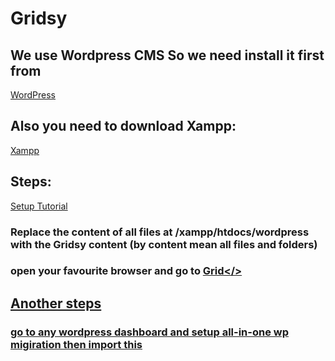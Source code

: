 # Gridsy
## We use Wordpress CMS So we need install it first from
<a href="https://wordpress.org/download/">WordPress</a>
## Also you need to download Xampp:
<a href="https://www.apachefriends.org/download.html">Xampp</a>
## Steps:
<a href="https://www.youtube.com/watch?v=vrDpDEcpyQ0&list=PLDoPjvoNmBAwCNR-UIRft5YuVlZKrYh20&index=5">Setup Tutorial</a>
### Replace the content of all files at /xampp/htdocs/wordpress with the Gridsy content (by content mean all files and folders)
### open your favourite browser and go to <a href="http://localhost/wordpress/">Grid</>
  
## Another steps 
### go to any wordpress dashboard and setup all-in-one wp migiration then import this <a href=""></a>
